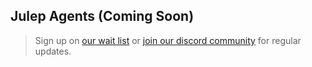 ## Julep Agents (Coming Soon)

> Sign up on [our wait list](https://julep.ai) or [join our discord community](https://discord.gg/RdaGyrzpC8) for regular updates.
